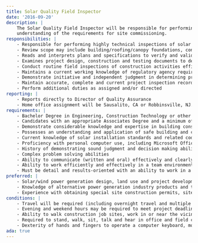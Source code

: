 ```yaml
---
title: Solar Quality Field Inspector
date: '2016-09-20'
description: |
    The Solar Quality Field Inspector will be responsible for performing quality reviews on solar projects throughout their project life cycle, including detailed technical document reviews and site inspections regarding solar power generation system design, construction, pre-commissioning and operations to ensure compliance with Onyx contracts, performance and technical specifications, regulatory requirements, construction best practices and industry standards.  Onyx anticipates hiring one Inspector for West Coast projects and one Inspector for East Coast projects.  The Inspector will provide design review and construction reports to Onyx's Asset Management team and other stakeholders associated with project deliverables under review.  The Solar Quality Field Inspector will collaborate with stakeholders to develop action items and activities to address noted deficiencies and ensure that responsible and assigned parties complete corrective actions to appropriate standards.  As part of Onyx's Asset Management Team, The Solar Quality Field Inspector will play a pivotal role in executing Onyx's quality assurance program.  The ideal candidate will possess a deep knowledge of and experience in solar power generation design and construction with broad knowledge of electrical, civil and structural design and construction methods for safe and efficient solar rooftop, carport and ground mount systems development as well as an
    understanding of the requirements for site commissioning.
responsibilities: |
    - Responsible for performing highly technical inspections of solar power generation systems and associated technologies under design, construction, operation or maintenance to ensure conformance with approved plans and federal/state/municipal codes, regulations and ordinances. 
    - Review scope may include building/roofing/canopy foundations, concrete slabs, beams, pilasters, steel placement, framing and related construction work; review results of testing and inspections of mechanical, electrical, communications, plumbing and solar power generation equipment and systems as well as balance of plant site construction deliverables (grading, roads, vegetation control and shading, storm water management and erosion control)
    - Reads and interprets plans and specifications to verify and validate conformance with proper construction methods.
    - Examines project design, construction and testing documents to determine conformity with applicable design and construction standards and regulations, enforce applicable codes and ordinances with firmness, impartiality and tact.
    - Conduct routine field inspections of construction activities efficiently to verify adequacy of installation to industry standards and best practices, compliance with design documents, appropriate safety and environmental regulatory compliance and fitness for purpose
    - Maintains a current working knowledge of regulatory agency requirements and recommends appropriate action; keeps others abreast of changes to content and interpretation of codes for proper adherence.
    - Demonstrate initiative and independent judgment in determining project compliance with applicable contracts, standards, regulations and design specifications, including whether changes or corrective actions are needed in plans as well as in making confident, informed recommendations to Onyx leadership, project managers, contractors, engineers, architects and other stakeholders.
    - Maintain accurate, complete and current project inspection records to support complete and timely generation of formal and informal inspection reports with supporting documentation, particularly when identifying critical discrepancies, potential violations or corrective actions.
    - Perform additional duties as assigned and/or directed
reporting: |
    - Reports directly to Director of Quality Assurance
    - Home office assignment will be Sausalito, CA or Robbinsville, NJ.
requirements: |
    - Bachelor Degree in Engineering, Construction Technology or other related technical field, or equivalent, with a minimum of two (2) years of qualifying construction inspection experience in solar power generation (preferred), wind or other alternative power generation, or conventional power generation industries. 
    - Candidates with an appropriate Associates Degree and a minimum of four (4) years of qualifying experience will also be considered for these positions.
    - Demonstrate considerable knowledge and expertise in building construction and related site work; structural, electrical, communications and mechanical system installations; inspection procedures; and associated codes.
    - Possesses an understanding and application of safe building and construction practices
    - Current knowledge of solar installation standards and related codes
    - Proficiency with personal computer use, including Microsoft Office software suite (Outlook, Excel, Word, PowerPoint, and Project)
    - History of demonstrating sound judgment and decision making ability
    - Complex problem solving abilities
    - Ability to communicate (written and oral) effectively and clearly in a professional work environment
    - Ability to work efficiently and effectively in a team environment as well as work independently
    - Must be detail and results-oriented with an ability to work in a cross-functional, fast paced and constantly evolving environment as well as extended hours, as required
preferred: |
    - Solar/wind power generation design, land use and project development experience
    - Knowledge of alternative power generation industry products and technologies
    - Experience with obtaining special site construction permits, site plan approvals, and/or zoning exemptions
conditions: |
    - Travel will be required (including overnight travel and multiple day site visits) to project sites (throughout North America), vendor offices and other Onyx office locations, estimated at 50%
    - Evening and weekend hours may be required to meet project deadlines
    - Ability to walk construction job sites, work in or near the vicinity of trenches or confined spaces, and climb ladders if necessary
    - Required to stand, walk, sit, talk and hear in office and field construction environments.  Reasonable accommodations may be made to enable individuals with disabilities to perform essential functions.
    - Dexterity of hands and fingers to operate a computer keyboard, mouse and other devices and objects
ada: true
---
```

